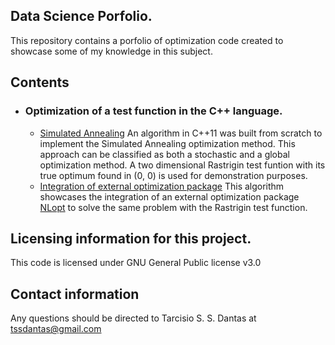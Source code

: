 ## Data Science Porfolio.

This repository contains a porfolio of optimization code created to showcase some of my knowledge in this subject.

## Contents
- ### Optimization of a test function in the C++ language.
    -  [Simulated Annealing](https://github.com/tssdantas/Optimization_Portfolio/tree/main/SimulatedAnnealing) An algorithm in C++11 was built from scratch to implement the Simulated Annealing optimization method. This approach can be classified as both a stochastic and a global optimization method. A two dimensional Rastrigin test funtion with its true optimum found in (0, 0) is used for demonstration purposes. 
    -  [Integration of external optimization package](https://github.com/tssdantas/Optimization_Portfolio/tree/main/nlopt) This algorithm showcases the integration of an external optimization package [NLopt](https://nlopt.readthedocs.io/en/latest/) to solve the same problem with the Rastrigin test function.
             
## Licensing information for this project.

This code is licensed under GNU General Public license v3.0

## Contact information

Any questions should be directed to Tarcisio S. S. Dantas at tssdantas@gmail.com
